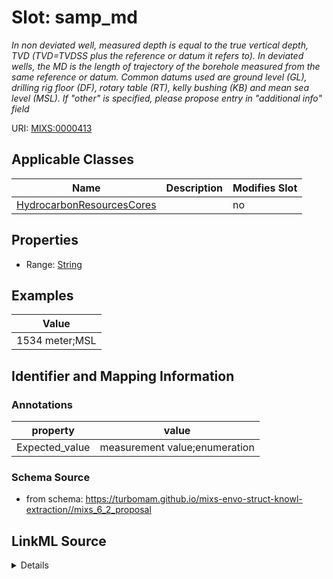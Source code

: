 # Slot: samp_md


_In non deviated well, measured depth is equal to the true vertical depth, TVD (TVD=TVDSS plus the reference or datum it refers to). In deviated wells, the MD is the length of trajectory of the borehole measured from the same reference or datum. Common datums used are ground level (GL), drilling rig floor (DF), rotary table (RT), kelly bushing (KB) and mean sea level (MSL). If "other" is specified, please propose entry in "additional info" field_



URI: [MIXS:0000413](https://w3id.org/mixs/0000413)



<!-- no inheritance hierarchy -->




## Applicable Classes

| Name | Description | Modifies Slot |
| --- | --- | --- |
[HydrocarbonResourcesCores](HydrocarbonResourcesCores.md) |  |  no  |







## Properties

* Range: [String](String.md)






## Examples

| Value |
| --- |
| 1534 meter;MSL |

## Identifier and Mapping Information





### Annotations

| property | value |
| --- | --- |
| Expected_value | measurement value;enumeration || Preferred_unit | meter |



### Schema Source


* from schema: https://turbomam.github.io/mixs-envo-struct-knowl-extraction//mixs_6_2_proposal




## LinkML Source

<details>
```yaml
name: samp_md
annotations:
  Expected_value:
    tag: Expected_value
    value: measurement value;enumeration
  Preferred_unit:
    tag: Preferred_unit
    value: meter
description: In non deviated well, measured depth is equal to the true vertical depth,
  TVD (TVD=TVDSS plus the reference or datum it refers to). In deviated wells, the
  MD is the length of trajectory of the borehole measured from the same reference
  or datum. Common datums used are ground level (GL), drilling rig floor (DF), rotary
  table (RT), kelly bushing (KB) and mean sea level (MSL). If "other" is specified,
  please propose entry in "additional info" field
title: sample measured depth
notes:
- depth
- measurement
- sample
examples:
- value: 1534 meter;MSL
from_schema: https://turbomam.github.io/mixs-envo-struct-knowl-extraction//mixs_6_2_proposal
rank: 1000
string_serialization: '{float} {unit};[GL|DF|RT|KB|MSL|other]'
slot_uri: MIXS:0000413
multivalued: false
alias: samp_md
domain_of:
- HydrocarbonResourcesCores
range: string
required: false
recommended: false

```
</details>